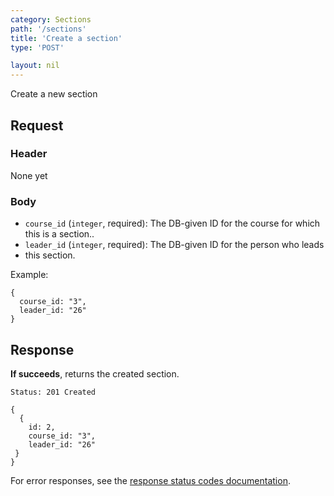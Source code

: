```yaml
---
category: Sections
path: '/sections'
title: 'Create a section'
type: 'POST'

layout: nil
---
```


Create a new section

## Request

### Header
None yet

### Body
* `course_id` (`integer`, required): The DB-given ID for the course for which
  this is a section..
* `leader_id` (`integer`, required): The DB-given ID for the person who leads
* this section.

Example:

```
{
  course_id: "3",
  leader_id: "26"
}
```

## Response

**If succeeds**, returns the created section.

```Status: 201 Created```
```
{
  {
    id: 2,
    course_id: "3",
    leader_id: "26"
 }
}
```

For error responses, see the [response status codes documentation](#response-status-codes).
